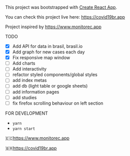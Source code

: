 This project was bootstrapped with [Create React App](https://github.com/facebook/create-react-app).


You can check this project live here: https://covid19br.app

Project inspired by https://www.monitorec.app

TODO

- [x] Add API for data in brasil, brasil.io
- [x] Add graph for new cases each day
- [x] Fix responsive map window
- [ ] Add charts
- [ ] Add interactivity
- [ ] refactor styled components/global styles
- [ ] add index metas
- [ ] add db (light table or google sheets)
- [ ] add information pages
- [ ] add studies
- [ ] fix firefox scrolling behaviour on left section

FOR DEVELOPMENT

- `yarn`
- `yarn start`

🇪🇨https://www.monitorec.app

🇧🇷https://covid19br.app
